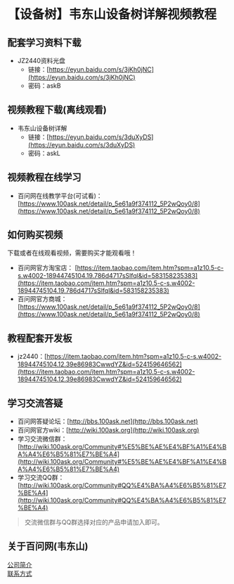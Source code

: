 # 【设备树】韦东山设备树详解视频教程
## 配套学习资料下载
- JZ2440资料光盘
  - 链接：[https://eyun.baidu.com/s/3jKh0jNC](https://eyun.baidu.com/s/3jKh0jNC)
  - 密码：askB

## 视频教程下载(离线观看)
- 韦东山设备树详解
  - 链接：[https://eyun.baidu.com/s/3duXyDS](https://eyun.baidu.com/s/3duXyDS)
  - 密码：askL

## 视频教程在线学习
- 百问网在线教学平台(可试看)：[https://www.100ask.net/detail/p_5e61a9f374112_5P2wQoy0/8](https://www.100ask.net/detail/p_5e61a9f374112_5P2wQoy0/8)

## 如何购买视频
下载或者在线观看视频，需要购买才能观看哦！<br>
- 百问网官方淘宝店： [https://item.taobao.com/item.htm?spm=a1z10.5-c-s.w4002-18944745104.19.786d4717sSlfql&id=583158235383](https://item.taobao.com/item.htm?spm=a1z10.5-c-s.w4002-18944745104.19.786d4717sSlfql&id=583158235383)
- 百问网官方商城：     [https://www.100ask.net/detail/p_5e61a9f374112_5P2wQoy0/8](https://www.100ask.net/detail/p_5e61a9f374112_5P2wQoy0/8)

## 教程配套开发板
- jz2440：[https://item.taobao.com/item.htm?spm=a1z10.5-c-s.w4002-18944745104.12.39e86983CwwdYZ&id=524159646562](https://item.taobao.com/item.htm?spm=a1z10.5-c-s.w4002-18944745104.12.39e86983CwwdYZ&id=524159646562)

## 学习交流答疑
- 百问网答疑论坛：[http://bbs.100ask.net](http://bbs.100ask.net)
- 百问网官方wiki：[http://wiki.100ask.org](http://wiki.100ask.org)
- 学习交流微信群：[http://wiki.100ask.org/Community#%E5%BE%AE%E4%BF%A1%E4%BA%A4%E6%B5%81%E7%BE%A4](http://wiki.100ask.org/Community#%E5%BE%AE%E4%BF%A1%E4%BA%A4%E6%B5%81%E7%BE%A4)
- 学习交流QQ群：  [http://wiki.100ask.org/Community#QQ%E4%BA%A4%E6%B5%81%E7%BE%A4](http://wiki.100ask.org/Community#QQ%E4%BA%A4%E6%B5%81%E7%BE%A4)

> 交流微信群与QQ群选择对应的产品申请加入即可。

## 关于百问网(韦东山)
[公司简介](http://weidongshan.gitee.io/informationdownloadcenter/documentation/AboutUs/aboutus.html)  <br>
[联系方式](http://weidongshan.gitee.io/informationdownloadcenter/documentation/AboutUs/aboutus.html#id2)